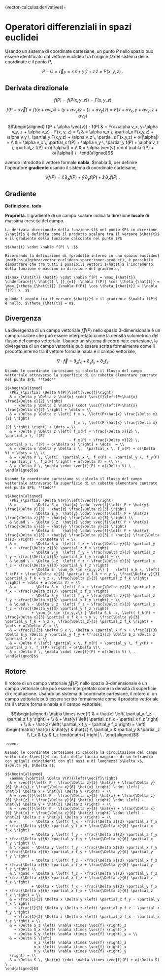 (vector-calculus:derivatives)=
# Operatori differenziali in spazi euclidei

Usando un sistema di coordinate cartesiane, un punto $P$ nello spazio può essere identificato dal vettore euclideo tra l'origine $O$ del sistema delle coordinate e il punto $P$,

$$P - O = \vec{r}_P = x \, \hat{x} + y \, \hat{y} + z \, \hat{z}  = P(x,y,z) \ .$$

## Derivata direzionale

$$
f(P) = f\left(P(x,y,z)\right) = F(x,y,z)
$$

$$
f(P + \alpha \vec{v}) 
= f\left( (x+\alpha v_x)\hat{x} + (y+\alpha v_y) \hat{y} + (z + \alpha v_z)\hat{z} \right) 
= F(x+\alpha v_x, y+\alpha v_y, z + \alpha v_z)
$$

$$\begin{aligned}
  f(P + \alpha \vec{v}) - f(P)
  & = F(x+\alpha v_x, y+\alpha v_y, z + \alpha v_z) - F(x, y, z) = \\
  & = \alpha v_x \, \partial_x F(x,y,z) +  \alpha v_y \, \partial_y F(x,y,z) + \alpha v_z \, \partial_z F(x,y,z) + o(|\alpha|) = \\
  & = \alpha v_x \, \partial_x f(P) +  \alpha v_y \, \partial_y f(P) + \alpha v_z \, \partial_z f(P) + o(|\alpha|) = \\
  & = \alpha \vec{v} \cdot \nabla f(P) + o(|\alpha|) \ ,
\end{aligned}$$

avendo introdotto il vettore formale **nabla**, $\nabla $, per definire l'operatore **gradiente** usando il sistema di coordinate carteisane,

$$\nabla f(P) = \hat{x} \, \partial_x f(P) + \hat{y} \, \partial_y f(P) + \hat{z} \, \partial_z f(P) \ . $$

## Gradiente

**Definizione.** **todo**

**Proprietà.** Il gradiente di un campo scalare indica la direzione **locale** di massima crescita del campo.

```{dropdown} Dimostrazione.
La derivata direzionale della funzione $f$ nel punto $P$ in direzione $\hat{t}$ è definita come il prodotto scalare tra il versore $\hat{t}$ e il gradiente della funzione calcolato nel punto $P$

$$\hat{t} \cdot \nabla f(P) \ .$$

Ricordando la definizione di [prodotto interno in uno spazio euclideo](math-hs:algebra:vector:euclidean-space:inner-product), è possibile dimostrare che tra tutti i possibili vettori $\hat{t}$ l'incremento della funzione è massimo in direzione del gradiente,

$$\max_{\hat{t}} \hat{t} \cdot \nabla f(P) = \max_{\hat{t}} \underbrace{|\ \hat{t} \ |}_{=1} |\nabla f(P)| \cos \theta_{\hat{t}} = \max_{\theta_{\hat{t}}} |\nabla f(P)| \cos \theta_{\hat{t}} = |\nabla f(P)| \ ,$$

quando l'angolo tra il versore $\hat{t}$ e il gradiente $\nabla f(P)$ è nullo, $\theta_{\hat{t}} = 0$.

```

## Divergenza
La divergenza di un campo vettoriale $\vec{f}(P)$ nello spazio 3-dimensionale è un campo scalare che può essere interpretato come la densità volumetrica del flusso del campo vettoriale. Usando un sistema di coordinate cartesiane, la divergenza di un campo vettoriale può essere scritta formalmente come il prodotto interno tra il vettore formale nabla e il campo vettoriale,

$$\nabla \cdot \vec{f} = \partial_x f_x + \partial_y f_y + \partial_z f_z$$

```{dropdown} Divergenza come densità volumetrica del flusso. Dimostrazione con un cubetto elementare
Usando le coordinate cartesiane si calcola il flusso del campo vettoriale attraverso la superficie di un cubetto elementare centrato nel punto $P$, **todo**

$$\begin{aligned}
  \Phi_{\partial \Delta V(P)}\left(\vec{f}\right) 
  & = \Delta y \Delta z \hat{x} \cdot \vec{f}\left(P+\hat{x} \frac{\Delta x}{2} \right)
    - \Delta y \Delta z \hat{x} \cdot \vec{f}\left(P-\hat{x} \frac{\Delta x}{2} \right) + \dots = \\
  & = \Delta y \Delta z \left[ f_x \, \left(P+\hat{x} \frac{\Delta x}{2} \right)
                               f_x \, \left(P-\hat{x} \frac{\Delta x}{2} \right) \right] + \dots = \\
  & = \Delta y \Delta z \left[ f_x(P) + \frac{\Delta x}{2} \,  \partial_x \, f(P) 
                             - f_x(P) + \frac{\Delta x}{2} \,  \partial_x \, f(P) + o(\Delta x) \right] + \dots  = \\
  & = \Delta x \Delta y \Delta z \,  \partial_x \, f_x(P) + o(\Delta V) + \dots = \\ \\
  & = \Delta V \, \left[  \partial_x \, f_x(P) +  \partial_y \, f_y(P) + \partial_z \, f_z(P) \right] + o(\Delta V) = \\ \\
  & = \Delta V \, \nabla \cdot \vec{f}(P) + o(\Delta V) \ .
\end{aligned}$$
```
```{dropdown} Divergenza come densità volumetrica del flusso. Dimostrazione con un tetraedro elementare
Usando le coordinate cartesiane si calcola il flusso del campo vettoriale attraverso la superficie di un cubetto elementare centrato nel punto $P$, **todo**

$$\begin{aligned}
  \Phi_{\partial \Delta V(P)}\left(\vec{f}\right) 
  & =       - \Delta S_x  \hat{x} \cdot \vec{f}\left( P + \hat{y} \frac{\Delta y}{3} + \hat{z} \frac{\Delta z}{3} \right)   
            - \Delta S_y  \hat{y} \cdot \vec{f}\left( P + \hat{z} \frac{\Delta z}{3} + \hat{x} \frac{\Delta x}{3} \right) \\
  & \quad \ - \Delta S_z  \hat{z} \cdot \vec{f}\left( P + \hat{x} \frac{\Delta x}{3} + \hat{y} \frac{\Delta y}{3} \right)   
            + \Delta S    \hat{n} \cdot \vec{f}\left( P + \hat{x} \frac{\Delta x}{3} + \hat{y} \frac{\Delta y}{3} + \hat{z} \frac{\Delta z}{3} \right) + o(\Delta V) = \\
  & =       - \Delta S_x  \left( f_x + \frac{\Delta y}{3} \partial_y f_x + \frac{\Delta_z}{3} \partial_z f_x \right)     
            - \Delta S_y  \left( f_y + \frac{\Delta z}{3} \partial_z f_y + \frac{\Delta_x}{3} \partial_x f_y \right) + \\
  & \quad \ - \Delta S_z  \left( f_z + \frac{\Delta x}{3} \partial_x f_z + \frac{\Delta_y}{3} \partial_y f_z \right)      
            + \Delta S  \sum_{k \in \{x,y,z\} }   \left[ n_k \, \left( f_k(P) + \frac{\Delta x}{3} \partial_x f_k + n_y \, \frac{\Delta y}{3} \partial_y f_k + n_z \, \frac{\Delta z}{3} \partial_z f_k \right) \right] + \dots + o(\Delta V) = \\ 
  & =       - \Delta S_x  \left( f_x + \frac{\Delta y}{3} \partial_y f_x + \frac{\Delta_z}{3} \partial_z f_x \right)     
            - \Delta S_y  \left( f_y + \frac{\Delta z}{3} \partial_z f_y + \frac{\Delta_x}{3} \partial_x f_y \right) + \\
  & \quad \ - \Delta S_z  \left( f_z + \frac{\Delta x}{3} \partial_x f_z + \frac{\Delta_y}{3} \partial_y f_z \right)      
            + \sum_{k \in \{x,y,z\} } \Delta S_k  \, \left( f_k(P) + \frac{\Delta x}{3} \partial_x f_k + n_y \, \frac{\Delta y}{3} \partial_y f_k + n_z \, \frac{\Delta_z}{3} \partial_z f_k \right) + \dots + o(\Delta V) = \\ 
  & = \frac{1}{3} \Delta S_x \, \Delta x \partial_x f_x + \frac{1}{3} \Delta S_y \Delta y \partial_y f_y + \frac{1}{3} \Delta S_z \Delta z \partial_z f_z = \\
  & = \Delta V \left[ \partial_x \, f_x(P) + \partial_y \, f_y(P) + \partial_z \, f_z(P) \right] + o(\Delta V)\ .
  & = \Delta V \, \nabla \cdot \vec{f}(P) + o(\Delta V) \ .
\end{aligned}$$
```

## Rotore
Il rotore di un campo vettoriale $\vec{f}(P)$ nello spazio 3-dimensionale è un campo vettoriale che può essere interpretato come la densità di superficie di circuitazione. Usando un sistema di coordinate cartesiane, il rotore di un campo vettoriale può essere scritto formalmente come il prodotto vettoriale tra il vettore formale nabla e il campo vettoriale,

$$\begin{aligned}
  \nabla \times \vec{f} & = \hat{x} \left( \partial_y f_z - \partial_z f_y \right) + \\ 
                        & + \hat{y} \left( \partial_z f_x - \partial_x f_z \right) + \\
                        & + \hat{z} \left( \partial_x f_y - \partial_y f_x \right) 
    = \left| \begin{matrix} \hat{x} & \hat{y} & \hat{z} \\ \partial_x & \partial_y & \partial_z \\ f_x & f_y & f_z \end{matrix} \right| \ .
\end{aligned}$$

```{dropdown} Rotore come densità di circuitazione. Dimostrazione
:open:

Usando le coordinate cartesiane si calcola la circuitazione del campo vettoriale $\vec{f}$ sui lati della faccia maggiore di un tetraedro con spigoli coincidenti con gli assi e di lunghezza $\Delta x$, $\Delta y$, $\Delta z$,

$$\begin{aligned}
  \Gamma_{\partial \Delta V(P)}\left(\vec{f}\right) 
  & = \vec{f}\left( P - \frac{\Delta z}{3} \hat{z} + \frac{\Delta y}{6} \hat{y} + \frac{\Delta x}{6} \hat{x} \right) \cdot \left( - \hat{x} \Delta x + \hat{y} \Delta y \right) + \\
  & + \vec{f}\left( P - \frac{\Delta x}{3} \hat{x} + \frac{\Delta z}{6} \hat{z} + \frac{\Delta y}{6} \hat{y} \right) \cdot \left( - \hat{y} \Delta y + \hat{z} \Delta z \right) + \\
  & + \vec{f}\left( P - \frac{\Delta y}{3} \hat{y} + \frac{\Delta x}{6} \hat{x} + \frac{\Delta z}{6} \hat{z} \right) \cdot \left( - \hat{z} \Delta z + \hat{x} \Delta x \right) = \\
  & =       - \Delta x \left( f_x - \frac{\Delta z}{3} \partial_z f_x + \frac{\Delta y}{6} \partial_y f_x + \frac{\Delta x}{6} \partial_x f_x \right)
            + \Delta y \left( f_y - \frac{\Delta z}{3} \partial_z f_y + \frac{\Delta y}{6} \partial_y f_y + \frac{\Delta x}{6} \partial_x f_y \right) \\
  & \ \quad - \Delta y \left( f_y - \frac{\Delta x}{3} \partial_x f_y + \frac{\Delta z}{6} \partial_z f_y + \frac{\Delta y}{6} \partial_y f_y \right)
            + \Delta z \left( f_z - \frac{\Delta x}{3} \partial_x f_z + \frac{\Delta z}{6} \partial_z f_z + \frac{\Delta y}{6} \partial_y f_z \right) \\
  & \ \quad - \Delta z \left( f_z - \frac{\Delta y}{3} \partial_y f_z + \frac{\Delta x}{6} \partial_x f_z + \frac{\Delta z}{6} \partial_z f_z \right)
            + \Delta x \left( f_x - \frac{\Delta y}{3} \partial_y f_x + \frac{\Delta x}{6} \partial_x f_x + \frac{\Delta z}{6} \partial_z f_x \right) = \\
  & = \frac{1}{2} \Delta x \Delta y \left( \partial_x f_y - \partial_y f_x \right)
    + \frac{1}{2} \Delta y \Delta z \left( \partial_y f_z - \partial_z f_y \right)
    + \frac{1}{2} \Delta z \Delta x \left( \partial_z f_x - \partial_x f_z \right) = \\
  & = \Delta S_z \left( \nabla \times \vec{f} \right)_z
    + \Delta S_x \left( \nabla \times \vec{f} \right)_x
    + \Delta S_y \left( \nabla \times \vec{f} \right)_y = \\
  & = \Delta S \left(
             n_z \left( \nabla \times \vec{f} \right)_z
             n_x \left( \nabla \times \vec{f} \right)_x
             n_y \left( \nabla \times \vec{f} \right)_y 
  \right) = \\
  & = \Delta S \, \hat{n} \cdot \nabla \times \vec{f}(P) + o(\Delta S) \ .
\end{aligned}$$
```
<!--
```{dropdown} Rotore come densità di circuitazione. Dimostrazione
Usando le coordinate cartesiane si calcola la circuitazione del campo vettoriale $\vec{f}$ sui lati della faccia maggiore di un tetraedro con spigoli coincidenti con gli assi e di lunghezza $\Delta x$, $\Delta y$, $\Delta z$,

$$\begin{aligned}
  \Gamma_{\partial \Delta V(P)}\left(\vec{f}\right) 
  & = \vec{f}\left( P + \frac{\Delta x}{2} \hat{x} + \frac{\Delta y}{2} \hat{y} \right) \cdot \left( - \hat{x} \Delta x + \hat{y} \Delta y \right) + \\
  & + \vec{f}\left( P + \frac{\Delta y}{2} \hat{y} + \frac{\Delta z}{2} \hat{z} \right) \cdot \left( - \hat{y} \Delta y + \hat{z} \Delta z \right) + \\
  & + \vec{f}\left( P + \frac{\Delta z}{2} \hat{z} + \frac{\Delta x}{2} \hat{x} \right) \cdot \left( - \hat{z} \Delta z + \hat{x} \Delta x \right) = \\
  & =       - \Delta x \left( f_x + \frac{\Delta x}{2} \partial_x f_x + \frac{\Delta y}{2} \partial_y f_x \right)
            + \Delta y \left( f_y + \frac{\Delta x}{2} \partial_x f_y + \frac{\Delta y}{2} \partial_y f_y \right) \\
  & \ \quad - \Delta y \left( f_y + \frac{\Delta y}{2} \partial_y f_y + \frac{\Delta z}{2} \partial_z f_y \right)
            + \Delta z \left( f_z + \frac{\Delta y}{2} \partial_y f_z + \frac{\Delta z}{2} \partial_z f_z \right) \\
  & \ \quad - \Delta z \left( f_z + \frac{\Delta z}{2} \partial_z f_z + \frac{\Delta x}{2} \partial_x f_z \right)
            + \Delta x \left( f_x + \frac{\Delta z}{2} \partial_z f_x + \frac{\Delta x}{2} \partial_x f_x \right) = \\
  & = \frac{1}{2} \Delta x \Delta y \left( \partial_x f_y - \partial_y f_x \right)
    + \frac{1}{2} \Delta y \Delta z \left( \partial_y f_z - \partial_z f_y \right)
    + \frac{1}{2} \Delta z \Delta x \left( \partial_z f_x - \partial_x f_z \right) = \\
  & = \Delta S_z \left( \nabla \times \vec{f} \right)_z
    + \Delta S_x \left( \nabla \times \vec{f} \right)_x
    + \Delta S_y \left( \nabla \times \vec{f} \right)_y = \\
  & = \Delta S \left(
             n_z \left( \nabla \times \vec{f} \right)_z
             n_x \left( \nabla \times \vec{f} \right)_x
             n_y \left( \nabla \times \vec{f} \right)_y 
  \right) = \\
  & = \Delta S \, \hat{n} \cdot \nabla \times \vec{f}(P) + o(\Delta S) \ .
\end{aligned}$$
```
-->
